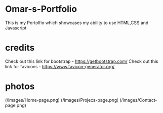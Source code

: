 # Omar-s-Portfolio
This is my Portolfio which showcases my ability to use HTML,CSS and Javascript
# credits
Check out this link for bootstrap - https://getbootstrap.com/ 
Check out this link for favicons - https://www.favicon-generator.org/
# photos
(/images/Home-page.png)
(/images/Projecs-page.png)
(/images/Contact-page.png)